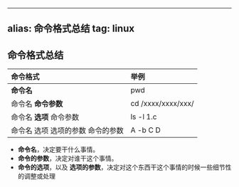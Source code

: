 
---
alias: 命令格式总结
tag: linux
---

## 命令格式总结

| 命令格式 | 举例 |
| :- | :- |
| **命令名** | pwd |
| 命令名 **命令参数** | cd /xxxx/xxxx/xxx/ |
| 命令名 **选项** 命令参数 |	ls -l 1.c|
| 命令名 选项 选项的参数 命令的参数 | A -b C D |

- **命令名**，决定要干什么事情。
- **命令的参数**，决定对谁干这个事情。
- **命令的选项**，以及 **选项的参数**，决定对这个东西干这个事情的时候一些细节性的调整或处理


